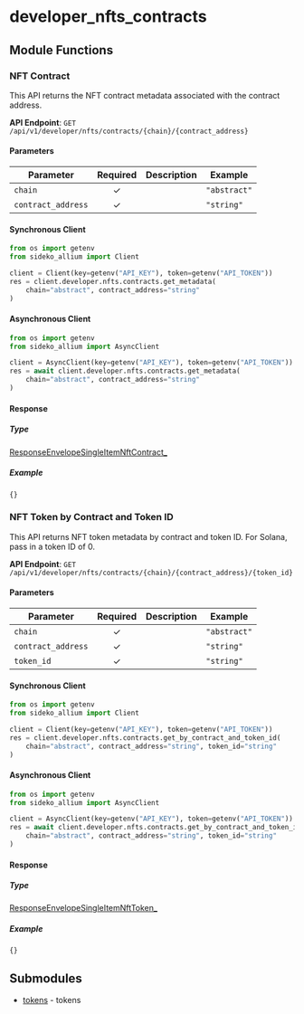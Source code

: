 # developer_nfts_contracts

## Module Functions
### NFT Contract <a name="get_metadata"></a>

This API returns the NFT contract metadata associated with the contract address.

**API Endpoint**: `GET /api/v1/developer/nfts/contracts/{chain}/{contract_address}`

#### Parameters

| Parameter | Required | Description | Example |
|-----------|:--------:|-------------|--------|
| `chain` | ✓ |  | `"abstract"` |
| `contract_address` | ✓ |  | `"string"` |

#### Synchronous Client

```python
from os import getenv
from sideko_allium import Client

client = Client(key=getenv("API_KEY"), token=getenv("API_TOKEN"))
res = client.developer.nfts.contracts.get_metadata(
    chain="abstract", contract_address="string"
)

```

#### Asynchronous Client

```python
from os import getenv
from sideko_allium import AsyncClient

client = AsyncClient(key=getenv("API_KEY"), token=getenv("API_TOKEN"))
res = await client.developer.nfts.contracts.get_metadata(
    chain="abstract", contract_address="string"
)

```

#### Response

##### Type
[ResponseEnvelopeSingleItemNftContract_](/sideko_allium/types/models/response_envelope_single_item_nft_contract_.py)

##### Example
`{}`

### NFT Token by Contract and Token ID <a name="get_by_contract_and_token_id"></a>

This API returns NFT token metadata by contract and token ID. For Solana, pass in a token ID of 0.

**API Endpoint**: `GET /api/v1/developer/nfts/contracts/{chain}/{contract_address}/{token_id}`

#### Parameters

| Parameter | Required | Description | Example |
|-----------|:--------:|-------------|--------|
| `chain` | ✓ |  | `"abstract"` |
| `contract_address` | ✓ |  | `"string"` |
| `token_id` | ✓ |  | `"string"` |

#### Synchronous Client

```python
from os import getenv
from sideko_allium import Client

client = Client(key=getenv("API_KEY"), token=getenv("API_TOKEN"))
res = client.developer.nfts.contracts.get_by_contract_and_token_id(
    chain="abstract", contract_address="string", token_id="string"
)

```

#### Asynchronous Client

```python
from os import getenv
from sideko_allium import AsyncClient

client = AsyncClient(key=getenv("API_KEY"), token=getenv("API_TOKEN"))
res = await client.developer.nfts.contracts.get_by_contract_and_token_id(
    chain="abstract", contract_address="string", token_id="string"
)

```

#### Response

##### Type
[ResponseEnvelopeSingleItemNftToken_](/sideko_allium/types/models/response_envelope_single_item_nft_token_.py)

##### Example
`{}`
<!-- CUSTOM DOCS START -->

<!-- CUSTOM DOCS END -->

## Submodules
- [tokens](tokens/README.md) - tokens

